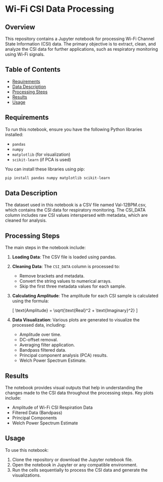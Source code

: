 # Wi-Fi CSI Data Processing

## Overview
This repository contains a Jupyter notebook for processing Wi-Fi Channel State Information (CSI) data. The primary objective is to extract, clean, and analyze the CSI data for further applications, such as respiratory monitoring using Wi-Fi signals.

## Table of Contents
- [Requirements](#requirements)
- [Data Description](#data-description)
- [Processing Steps](#processing-steps)
- [Results](#results)
- [Usage](#usage)

## Requirements
To run this notebook, ensure you have the following Python libraries installed:

- `pandas`
- `numpy`
- `matplotlib` (for visualization)
- `scikit-learn` (if PCA is used)

You can install these libraries using pip:

```bash
pip install pandas numpy matplotlib scikit-learn
```

## Data Description

The dataset used in this notebook is a CSV file named Val-12BPM.csv, which contains the CSI data for respiratory monitoring. The CSI_DATA column includes raw CSI values interspersed with metadata, which are cleaned for analysis.

## Processing Steps

The main steps in the notebook include:

1. **Loading Data**: The CSV file is loaded using pandas.

2. **Cleaning Data**: The `CSI_DATA` column is processed to:
   - Remove brackets and metadata.
   - Convert the string values to numerical arrays.
   - Skip the first three metadata values for each sample.

3. **Calculating Amplitude**: The amplitude for each CSI sample is calculated using the formula:

   \[
   \text{Amplitude} = \sqrt{\text{Real}^2 + \text{Imaginary}^2}
   \]

4. **Data Visualization**: Various plots are generated to visualize the processed data, including:
   - Amplitude over time.
   - DC-offset removal.
   - Averaging filter application.
   - Bandpass filtered data.
   - Principal component analysis (PCA) results.
   - Welch Power Spectrum Estimate.

## Results

The notebook provides visual outputs that help in understanding the changes made to the CSI data throughout the processing steps. Key plots include:

- Amplitude of Wi-Fi CSI Respiration Data
- Filtered Data (Bandpass)
- Principal Components
- Welch Power Spectrum Estimate

## Usage

To use this notebook:

1. Clone the repository or download the Jupyter notebook file.
2. Open the notebook in Jupyter or any compatible environment.
3. Run the cells sequentially to process the CSI data and generate the visualizations.
